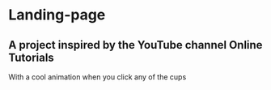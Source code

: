 # Landing-page
## A project inspired by the YouTube channel Online Tutorials
With a cool animation when you click any of the cups
